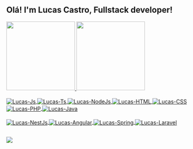 ## Olá! I'm Lucas Castro, Fullstack developer!
<div>
  <a href="https://github.com/lukcastrodev">
  <img height="180em" src="https://github-readme-stats.vercel.app/api?username=lukcastrodev&show_icons=true&theme=dracula&include_all_commits=true&count_private=true"/>
  <img height="180em" src="https://github-readme-stats.vercel.app/api/top-langs/?username=lukcastrodev&layout=compact&langs_count=7&theme=dracula"/>
</div>
<div style="display: inline_block"><br>
  <img align="center" alt="Lucas-Js" src="https://img.shields.io/badge/JavaScript-F7DF1E?style=for-the-badge&logo=javascript&logoColor=black">
  <img align="center" alt="Lucas-Ts" src="https://img.shields.io/badge/TypeScript-007ACC?style=for-the-badge&logo=typescript&logoColor=white">
  <img align="center" alt="Lucas-NodeJs" src="https://img.shields.io/badge/Node.js-239120?style=for-the-badge&logo=node.js&logoColor=white">
  <img align="center" alt="Lucas-HTML" src="https://img.shields.io/badge/HTML-FFA500?style=for-the-badge&logo=html5&logoColor=white">
  <img align="center" alt="Lucas-CSS" src="https://img.shields.io/badge/CSS-264DE4?&style=for-the-badge&logo=css3&logoColor=white">
  <img align="center" alt="Lucas-PHP" src="https://img.shields.io/badge/PHP-4F5B93?&style=for-the-badge&logo=php&logoColor=white">
  <img align="center" alt="Lucas-Java" src="https://img.shields.io/badge/Java-CC342D?style=for-the-badge&logo=openjdk&logoColor=white">
</div>
<div style="display: inline_block"><br>
  <img align="center" alt="Lucas-NestJs" src="https://img.shields.io/badge/NestJs-000000?style=for-the-badge&logo=nestjs&logoColor=red">
  <img align="center" alt="Lucas-Angular" src="https://img.shields.io/badge/Angular-DD0031?style=for-the-badge&logo=angular&logoColor=white">
  <img align="center" alt="Lucas-Spring" src="https://img.shields.io/badge/SpringBoot-6DB33F?style=for-the-badge&logo=Spring&logoColor=white">
  <img align="center" alt="Lucas-Laravel" src="https://img.shields.io/badge/Laravel-FFFFFF?style=for-the-badge&logo=Laravel&logoColor=red">
</div>
  
  ##
 
<div> 
<a href = "mailto:camposs.nascimento@gmail.com"><img src="https://img.shields.io/badge/-Gmail-%23333?style=for-the-badge&logo=gmail&logoColor=white" target="_blank"></a>

 
</div>
